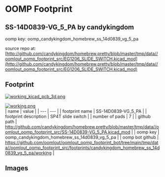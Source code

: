# OOMP Footprint  
## SS-14D0839-VG_5_PA  by candykingdom  
  
oomp key: oomp_candykingdom_homebrew_ss_14d0839_vg_5_pa  
  
source repo at: [http://github.com/candykingdom/homebrew.pretty/blob/master/tmp/data//oomlout_oomp_footprint_src/‎EG1206‎_SLIDE_SWITCH.kicad_mod](http://github.com/candykingdom/homebrew.pretty/blob/master/tmp/data//oomlout_oomp_footprint_src/‎EG1206‎_SLIDE_SWITCH.kicad_mod)  
## Footprint  
  
[![working_kicad_pcb_3d.png](working_kicad_pcb_3d_600.png)](working_kicad_pcb_3d.png)  
  
[![working.png](working_600.png)](working.png)  
| name | value | 
| --- | --- | 
| footprint name | SS-14D0839-VG_5_PA | 
| footprint description | SP4T slide switch | 
| number of pads | 7 | 
| github path | http://github.com/candykingdom/homebrew.pretty/blob/master/tmp/data//oomlout_oomp_footprint_src/SS-14D0839-VG_5_PA.kicad_mod | 
| oomp key | oomp_candykingdom_homebrew_ss_14d0839_vg_5_pa | 
| oomp bot github | https://github.com/oomlout/oomlout_oomp_footprint_bot/tree/main/tmp/data//oomlout_oomp_footprint_src/footprints/candykingdom_homebrew_ss_14d0839_vg_5_pa/working | 
## Images  
